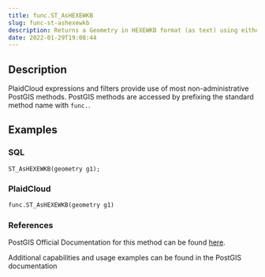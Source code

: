 ```yaml
---
title: func.ST_AsHEXEWKB
slug: func-st-ashexewkb
description: Returns a Geometry in HEXEWKB format (as text) using either little-endian (NDR) or big-endian (XDR) encoding
date: 2022-01-29T19:08:44
---
```



## Description


PlaidCloud expressions and filters provide use of most non-administrative PostGIS methods. PostGIS methods are accessed by prefixing the standard method name with `func.`.



## Examples


### SQL



```
ST_AsHEXEWKB(geometry g1);
```


### PlaidCloud



```python
func.ST_AsHEXEWKB(geometry g1)
```


### References


PostGIS Official Documentation for this method can be found [here](https://postgis.net/docs/manual-3.1/ST_AsHEXEWKB.html).



Additional capabilities and usage examples can be found in the PostGIS documentation

